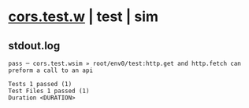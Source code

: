 # [cors.test.w](../../../../../../examples/tests/sdk_tests/api/cors.test.w) | test | sim

## stdout.log
```log
pass ─ cors.test.wsim » root/env0/test:http.get and http.fetch can preform a call to an api
 
Tests 1 passed (1)
Test Files 1 passed (1)
Duration <DURATION>
```

